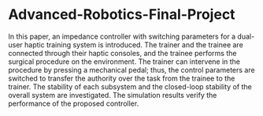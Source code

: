 # Advanced-Robotics-Final-Project

In this paper, an impedance controller with switching parameters for a dual-user haptic training system is introduced. The trainer and the trainee are connected through their haptic consoles, and the trainee performs the surgical procedure on the environment. The trainer can intervene in the procedure by pressing a mechanical pedal; thus, the control parameters are
switched to transfer the authority over the task from the trainee
to the trainer. The stability of each subsystem and the closed-loop
stability of the overall system are investigated. The simulation
results verify the performance of the proposed controller.
